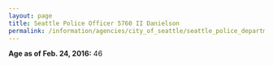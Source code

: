 ```yaml
---
layout: page
title: Seattle Police Officer 5760 II Danielson
permalink: /information/agencies/city_of_seattle/seattle_police_department/copbook/5760/
---
```


**Age as of Feb. 24, 2016:** 46
